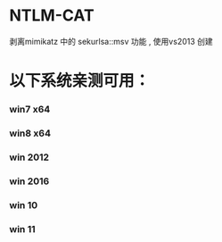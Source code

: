 # NTLM-CAT
剥离mimikatz 中的 sekurlsa::msv 功能 , 使用vs2013 创建

# 以下系统亲测可用：
### win7 x64
### win8 x64
### win 2012
### win 2016
### win 10
### win 11

